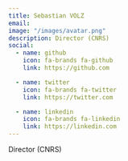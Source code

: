 ```yaml
---
title: Sebastian VOLZ
email: 
image: "/images/avatar.png"
description: Director (CNRS)
social:
  - name: github
    icon: fa-brands fa-github
    link: https://github.com

  - name: twitter
    icon: fa-brands fa-twitter
    link: https://twitter.com

  - name: linkedin
    icon: fa-brands fa-linkedin
    link: https://linkedin.com
---
```


Director (CNRS)
